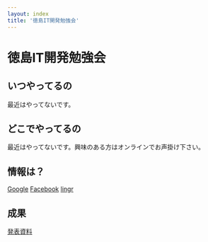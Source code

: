 ```yaml
---
layout: index
title: '徳島IT開発勉強会'
---
```


# 徳島IT開発勉強会

## いつやってるの

最近はやってないです。

## どこでやってるの

最近はやってないです。興味のある方はオンラインでお声掛け下さい。

## 情報は？

[Google](https://plus.google.com/communities/101018941600675088507?hl=ja)
[Facebook](https://www.facebook.com/groups/475602005861175/)
[lingr](http://lingr.com/room/devtokushima)

## 成果

[発表資料](slides.html)
